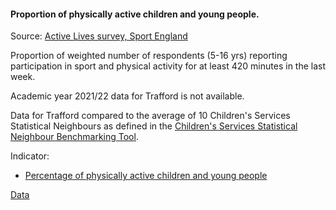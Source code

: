 #### Proportion of physically active children and young people.

Source: <a href="https://www.sportengland.org/know-your-audience/data/active-lives" target="_blank">Active Lives survey, Sport England</a>

Proportion of weighted number of respondents (5-16 yrs) reporting participation in sport and physical activity for at least 420 minutes in the last week.

Academic year 2021/22 data for Trafford is not available.

Data for Trafford compared to the average of 10 Children's Services Statistical Neighbours as defined in the <a href='https://www.gov.uk/government/publications/local-authority-interactive-tool-lait' target='_blank'>Children's Services Statistical Neighbour Benchmarking Tool</a>.
 
Indicator:

* <a href="https://fingertips.phe.org.uk/search/93570#page/6/gid" target="_blank"> Percentage of physically active children and young people </a>

<a href="https://www.trafforddatalab.io/trafford_themes/data/children/active_children.csv" aria-label="Download the data" class="downloadButton" target="_blank" download>Data <span class="fas fa-download"></span></a>